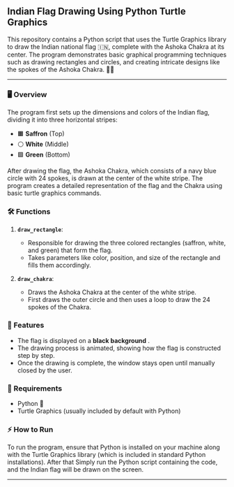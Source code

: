 ## Indian Flag Drawing Using Python Turtle Graphics

This repository contains a Python script that uses the Turtle Graphics library to draw the Indian national flag 🇮🇳, complete with the Ashoka Chakra at its center. The program demonstrates basic graphical programming techniques such as drawing rectangles and circles, and creating intricate designs like the spokes of the Ashoka Chakra. 🎨🐢

---
### 🖥️ Overview
The program first sets up the dimensions and colors of the Indian flag, dividing it into three horizontal stripes:
- 🟧 **Saffron** (Top)
- ⚪ **White** (Middle)
- 🟩 **Green** (Bottom)

After drawing the flag, the Ashoka Chakra, which consists of a navy blue circle with 24 spokes, is drawn at the center of the white stripe. The program creates a detailed representation of the flag and the Chakra using basic turtle graphics commands.

### 🛠️ Functions

1. **`draw_rectangle`**: 
   - Responsible for drawing the three colored rectangles (saffron, white, and green) that form the flag.
   - Takes parameters like color, position, and size of the rectangle and fills them accordingly.

2. **`draw_chakra`**: 
   - Draws the Ashoka Chakra at the center of the white stripe.
   - First draws the outer circle and then uses a loop to draw the 24 spokes of the Chakra.

### 🌈 Features
- The flag is displayed on a **black background** .
- The drawing process is animated, showing how the flag is constructed step by step.
- Once the drawing is complete, the window stays open until manually closed by the user.

### 🚀 Requirements
- Python 🐍
- Turtle Graphics (usually included by default with Python)

### ⚡ How to Run
To run the program, ensure that Python is installed on your machine along with the Turtle Graphics library (which is included in standard Python installations). After that Simply run the Python script containing the code, and the Indian flag will be drawn on the screen.

---

